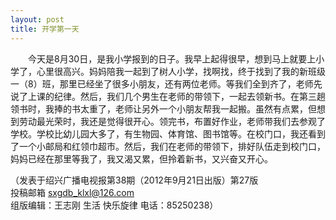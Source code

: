 ```yaml
---
layout: post
title: 开学第一天
---
```



　　今天是8月30日，是我小学报到的日子。我早上起得很早，想到马上就要上小学了，心里很高兴。妈妈陪我一起到了树人小学，找啊找，终于找到了我的新班级一（8）班，那里已经坐了很多小朋友，还有两位老师。等我们全到齐了，老师先说了上课的纪律。然后，我们几个男生在老师的带领下，一起去领新书。在第三趟领书时，我捧的书太重了，老师让另外一个小朋友帮我一起搬。虽然有点累，但想到劳动最光荣时，我还是觉得很开心。领完书，布置好作业，老师带我们去参观了学校。学校比幼儿园大多了，有生物园、体育馆、图书馆等。在校门口，我还看到了一个小邮局和红领巾超市。然后，我们在老师的带领下，排好队伍走到校门口，妈妈已经在那里等我了，我又渴又累，但拎着新书，又兴奋又开心。

（发表于绍兴广播电视报第38期（2012年9月21日出版）第27版  
  投稿邮箱 sxgdb_klxl@126.com  
  组版编辑：王志刚  生活    快乐旋律    电话：85250238）

